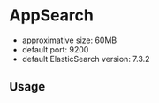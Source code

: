 # AppSearch

* approximative size: 60MB
* default port: 9200
* default ElasticSearch version: 7.3.2

## Usage

